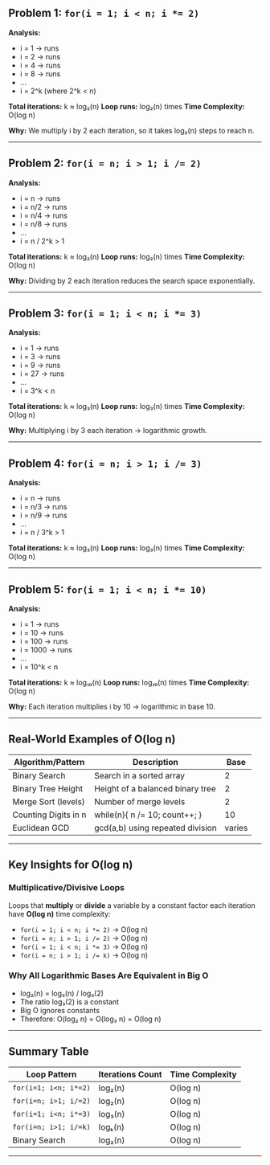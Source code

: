 ## Problem 1: `for(i = 1; i < n; i *= 2)`

**Analysis:**

* i = 1 → runs
* i = 2 → runs
* i = 4 → runs
* i = 8 → runs
* …
* i = 2^k (where 2^k < n)

**Total iterations:** k ≈ log₂(n)
**Loop runs:** log₂(n) times
**Time Complexity:** O(log n)

**Why:** We multiply i by 2 each iteration, so it takes log₂(n) steps to reach n.

---

## Problem 2: `for(i = n; i > 1; i /= 2)`

**Analysis:**

* i = n → runs
* i = n/2 → runs
* i = n/4 → runs
* i = n/8 → runs
* …
* i = n / 2^k > 1

**Total iterations:** k ≈ log₂(n)
**Loop runs:** log₂(n) times
**Time Complexity:** O(log n)

**Why:** Dividing by 2 each iteration reduces the search space exponentially.

---

## Problem 3: `for(i = 1; i < n; i *= 3)`

**Analysis:**

* i = 1 → runs
* i = 3 → runs
* i = 9 → runs
* i = 27 → runs
* …
* i = 3^k < n

**Total iterations:** k ≈ log₃(n)
**Loop runs:** log₃(n) times
**Time Complexity:** O(log n)

**Why:** Multiplying i by 3 each iteration → logarithmic growth.

---

## Problem 4: `for(i = n; i > 1; i /= 3)`

**Analysis:**

* i = n → runs
* i = n/3 → runs
* i = n/9 → runs
* …
* i = n / 3^k > 1

**Total iterations:** k ≈ log₃(n)
**Loop runs:** log₃(n) times
**Time Complexity:** O(log n)

---

## Problem 5: `for(i = 1; i < n; i *= 10)`

**Analysis:**

* i = 1 → runs
* i = 10 → runs
* i = 100 → runs
* i = 1000 → runs
* …
* i = 10^k < n

**Total iterations:** k ≈ log₁₀(n)
**Loop runs:** log₁₀(n) times
**Time Complexity:** O(log n)

**Why:** Each iteration multiplies i by 10 → logarithmic in base 10.

---


## Real-World Examples of O(log n)

| Algorithm/Pattern    | Description                      | Base   |
| -------------------- | -------------------------------- | ------ |
| Binary Search        | Search in a sorted array         | 2      |
| Binary Tree Height   | Height of a balanced binary tree | 2      |
| Merge Sort (levels)  | Number of merge levels           | 2      |
| Counting Digits in n | while(n){ n /= 10; count++; }    | 10     |
| Euclidean GCD        | gcd(a,b) using repeated division | varies |

---

## Key Insights for O(log n)

### Multiplicative/Divisive Loops

Loops that **multiply** or **divide** a variable by a constant factor each iteration have **O(log n)** time complexity:

* `for(i = 1; i < n; i *= 2)` → O(log n)
* `for(i = n; i > 1; i /= 2)` → O(log n)
* `for(i = 1; i < n; i *= 3)` → O(log n)
* `for(i = n; i > 1; i /= k)` → O(log n)

### Why All Logarithmic Bases Are Equivalent in Big O

* log₂(n) = log₃(n) / log₃(2)
* The ratio log₃(2) is a constant
* Big O ignores constants
* Therefore: O(log₂ n) = O(log₃ n) = O(log n)

---

## Summary Table

| Loop Pattern          | Iterations Count | Time Complexity |
| --------------------- | ---------------- | --------------- |
| `for(i=1; i<n; i*=2)` | log₂(n)          | O(log n)        |
| `for(i=n; i>1; i/=2)` | log₂(n)          | O(log n)        |
| `for(i=1; i<n; i*=3)` | log₃(n)          | O(log n)        |
| `for(i=n; i>1; i/=k)` | logₖ(n)          | O(log n)        |
| Binary Search         | log₂(n)          | O(log n)        |

---
